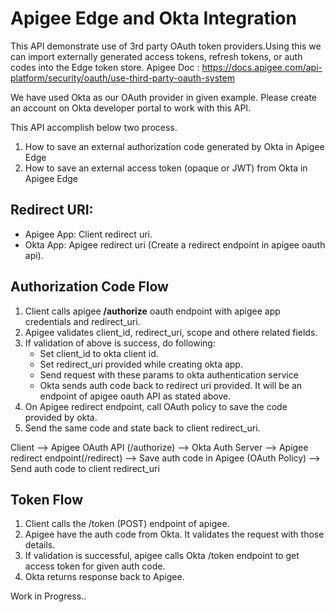 # Apigee Edge and Okta Integration

This API demonstrate use of 3rd party OAuth token providers.Using this we can import externally generated access tokens, refresh tokens, or auth codes into the Edge token store. 
Apigee Doc : https://docs.apigee.com/api-platform/security/oauth/use-third-party-oauth-system

We have used Okta as our OAuth provider in given example. Please create an account on Okta developer portal to work with this API.

This API accomplish below two process. 
1. How to save an external authorization code generated by Okta in Apigee Edge
1. How to save an external access token (opaque or JWT) from Okta in Apigee Edge

## Redirect URI:
* Apigee App: Client redirect uri.
* Okta App: Apigee redirect uri (Create a redirect endpoint in apigee oauth api).


## Authorization Code Flow
1. Client calls apigee **/authorize** oauth endpoint with apigee app credentials and redirect_uri.
1. Apigee validates client_id, redirect_uri, scope and othere related fields.
1. If validation of above is success, do following:
   * Set client_id to okta client id.
   * Set redirect_uri provided while creating okta app.
   * Send request with these params to okta authentication service
   * Okta sends auth code back to redirect uri provided. It will be an endpoint of apigee oauth API as stated above.
1. On Apigee redirect endpoint, call OAuth policy to save the code provided by okta.
1. Send the same code and state back to client redirect_uri.

Client --> Apigee OAuth API (/authorize) --> Okta Auth Server 
--> Apigee redirect endpoint(/redirect) --> Save auth code in Apigee (OAuth Policy) --> Send auth code to client redirect_uri

## Token Flow
1. Client calls the /token (POST) endpoint of apigee.
1. Apigee have the auth code from Okta. It validates the request with those details.
1. If validation is successful, apigee calls Okta /token endpoint to get access token for given auth code.
1. Okta returns response back to Apigee.

Work in Progress.. 

